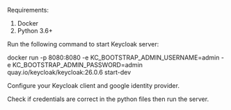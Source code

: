 Requirements:

1) Docker
2) Python 3.6+

Run the following command to start Keycloak server:

docker run -p 8080:8080 -e KC_BOOTSTRAP_ADMIN_USERNAME=admin -e KC_BOOTSTRAP_ADMIN_PASSWORD=admin quay.io/keycloak/keycloak:26.0.6 start-dev

Configure your Keycloak client and google identity provider.

Check if credentials are correct in the python files then run the server.
